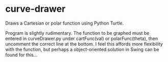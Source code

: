# curve-drawer
Draws a Cartesian or polar function using Python Turtle.

Program is slightly rudimentary.
The function to be graphed must be entered in curveDrawer.py under cartFunc(val) or polarFunc(theta), then uncomment the correct line at the bottom.
I feel this affords more flexibility with the function, but perhaps a object-oriented solution in Swing can be found for this...
